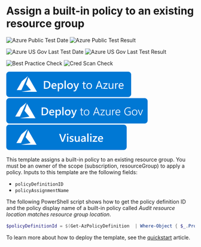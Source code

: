 # Assign a built-in policy to an existing resource group

![Azure Public Test Date](https://azurequickstartsservice.blob.core.windows.net/badges/quickstarts/microsoft.authorization/azurepolicy-assign-builtinpolicy-resourcegroup/PublicLastTestDate.svg)
![Azure Public Test Result](https://azurequickstartsservice.blob.core.windows.net/badges/quickstarts/microsoft.authorization/azurepolicy-assign-builtinpolicy-resourcegroup/PublicDeployment.svg)

![Azure US Gov Last Test Date](https://azurequickstartsservice.blob.core.windows.net/badges/quickstarts/microsoft.authorization/azurepolicy-assign-builtinpolicy-resourcegroup/FairfaxLastTestDate.svg)
![Azure US Gov Last Test Result](https://azurequickstartsservice.blob.core.windows.net/badges/quickstarts/microsoft.authorization/azurepolicy-assign-builtinpolicy-resourcegroup/FairfaxDeployment.svg)

![Best Practice Check](https://azurequickstartsservice.blob.core.windows.net/badges/quickstarts/microsoft.authorization/azurepolicy-assign-builtinpolicy-resourcegroup/BestPracticeResult.svg)
![Cred Scan Check](https://azurequickstartsservice.blob.core.windows.net/badges/quickstarts/microsoft.authorization/azurepolicy-assign-builtinpolicy-resourcegroup/CredScanResult.svg)

[![Deploy To Azure](https://raw.githubusercontent.com/Azure/azure-quickstart-templates/master/1-CONTRIBUTION-GUIDE/images/deploytoazure.svg?sanitize=true)](https://portal.azure.com/#create/Microsoft.Template/uri/https%3A%2F%2Fraw.githubusercontent.com%2FAzure%2Fazure-quickstart-templates%2Fmaster%2Fquickstarts%2Fmicrosoft.authorization%2Fazurepolicy-assign-builtinpolicy-resourcegroup%2Fazuredeploy.json)
[![Deploy To Azure US Gov](https://raw.githubusercontent.com/Azure/azure-quickstart-templates/master/1-CONTRIBUTION-GUIDE/images/deploytoazuregov.svg?sanitize=true)](https://portal.azure.us/#create/Microsoft.Template/uri/https%3A%2F%2Fraw.githubusercontent.com%2FAzure%2Fazure-quickstart-templates%2Fmaster%2Fquickstarts%2Fmicrosoft.authorization%2Fazurepolicy-assign-builtinpolicy-resourcegroup%2Fazuredeploy.json)
[![Visualize](https://raw.githubusercontent.com/Azure/azure-quickstart-templates/master/1-CONTRIBUTION-GUIDE/images/visualizebutton.svg?sanitize=true)](http://armviz.io/#/?load=https%3A%2F%2Fraw.githubusercontent.com%2FAzure%2Fazure-quickstart-templates%2Fmaster%2Fquickstarts%2Fmicrosoft.authorization%2Fazurepolicy-assign-builtinpolicy-resourcegroup%2Fazuredeploy.json)

This template assigns a built-in policy to an existing resource group. You must be an owner of the scope (subscription, resourceGroup) to apply a policy. Inputs to this template are the following fields:

- `policyDefinitionID`
- `policyAssignmentName`

The following PowerShell script shows how to get the policy definition ID and the policy display name of a built-in policy called _Audit resource location matches resource group location_.

```powershell
$policyDefinitionId = $(Get-AzPolicyDefinition  | Where-Object { $_.Properties.DisplayName -eq 'Audit resource location matches resource group location' }).PolicyDefinitionId
```

To learn more about how to deploy the template, see the [quickstart](https://docs.microsoft.com/azure/governance/policy/assign-policy-template) article.
